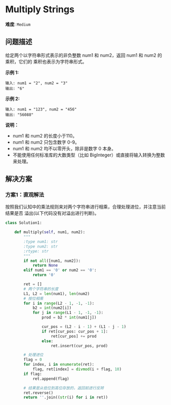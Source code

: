 # Multiply Strings

**难度**: `Medium`


## 问题描述

给定两个以字符串形式表示的非负整数 num1 和 num2，返回 num1 和 num2 的乘积，它们的
乘积也表示为字符串形式。

**示例 1:**

    输入: num1 = "2", num2 = "3"
    输出: "6"

**示例 2:**

    输入: num1 = "123", num2 = "456"
    输出: "56088"

**说明：**

- num1 和 num2 的长度小于110。
- num1 和 num2 只包含数字 0-9。
- num1 和 num2 均不以零开头，除非是数字 0 本身。
- 不能使用任何标准库的大数类型（比如 BigInteger）或直接将输入转换为整数来处理。


## 解决方案

### 方案1：直观解法

按照我们认知中的乘法规则来对两个字符串进行相乘，合理处理进位，并注意当前结果是否
溢出(以下代码没有对溢出进行判断)。

```python
class Solution1:

    def multiply(self, num1, num2):
        """
        :type num1: str
        :type num2: str
        :rtype: str
        """
        if not all([num1, num2]):
            return None
        elif num1 == '0' or num2 == '0':
            return '0'

        ret = []
        # 两个字符串的长度
        L1, L2 = len(num1), len(num2)
        # 按位相乘
        for i in range(L2 - 1, -1, -1):
            b2 = int(num2[i])
            for j in range(L1 - 1, -1, -1):
                prod = b2 * int(num1[j])

                cur_pos = (L2 - i - 1) + (L1 - j - 1)
                if ret[cur_pos: cur_pos + 1]:
                    ret[cur_pos] += prod
                else:
                    ret.insert(cur_pos, prod)

        # 处理进位
        flag = 0
        for index, i in enumerate(ret):
            flag, ret[index] = divmod(i + flag, 10)
        if flag:
            ret.append(flag)

        # 结果是从低位到高位存放的，返回前进行反转
        ret.reverse()
        return ''.join((str(i) for i in ret))
```
